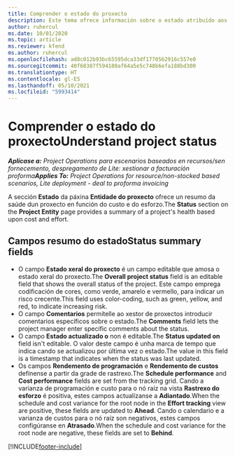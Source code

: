 ```yaml
---
title: Comprender o estado do proxecto
description: Este tema ofrece información sobre o estado atribuído aos proxectos en Dynamics 365 Project Operations.
author: ruhercul
ms.date: 10/01/2020
ms.topic: article
ms.reviewer: kfend
ms.author: ruhercul
ms.openlocfilehash: ad8c012b93bc65595dca33df1770562916c557e0
ms.sourcegitcommit: 40f68387f594180af64a5e5c748b6efa188bd300
ms.translationtype: HT
ms.contentlocale: gl-ES
ms.lasthandoff: 05/10/2021
ms.locfileid: "5993414"
---
```

# <a name="understand-project-status"></a><span data-ttu-id="ab2a4-103">Comprender o estado do proxecto</span><span class="sxs-lookup"><span data-stu-id="ab2a4-103">Understand project status</span></span>

<span data-ttu-id="ab2a4-104">_**Aplícase a:** Project Operations para escenarios baseados en recursos/sen fornecemento, despregamento de Lite: xestionar a facturación proforma_</span><span class="sxs-lookup"><span data-stu-id="ab2a4-104">_**Applies To:** Project Operations for resource/non-stocked based scenarios, Lite deployment - deal to proforma invoicing_</span></span>


<span data-ttu-id="ab2a4-105">A sección **Estado** da páxina **Entidade do proxecto** ofrece un resumo da saúde dun proxecto en función do custo e do esforzo.</span><span class="sxs-lookup"><span data-stu-id="ab2a4-105">The **Status** section on the **Project Entity** page provides a summary of a project's health based upon cost and effort.</span></span>


## <a name="status-summary-fields"></a><span data-ttu-id="ab2a4-106">Campos resumo do estado</span><span class="sxs-lookup"><span data-stu-id="ab2a4-106">Status summary fields</span></span>

- <span data-ttu-id="ab2a4-107">O campo **Estado xeral do proxecto** é un campo editable que amosa o estado xeral do proxecto.</span><span class="sxs-lookup"><span data-stu-id="ab2a4-107">The **Overall project status** field is an editable field that shows the overall status of the project.</span></span> <span data-ttu-id="ab2a4-108">Este campo emprega codificación de cores, como verde, amarelo e vermello, para indicar un risco crecente.</span><span class="sxs-lookup"><span data-stu-id="ab2a4-108">This field uses color-coding, such as green, yellow, and red, to indicate increasing risk.</span></span> 
- <span data-ttu-id="ab2a4-109">O campo **Comentarios** permítelle ao xestor de proxectos introducir comentarios específicos sobre o estado.</span><span class="sxs-lookup"><span data-stu-id="ab2a4-109">The **Comments** field lets the project manager enter specific comments about the status.</span></span> 
- <span data-ttu-id="ab2a4-110">O campo **Estado actualizado o** non é editable.</span><span class="sxs-lookup"><span data-stu-id="ab2a4-110">The **Status updated on** field isn't editable.</span></span> <span data-ttu-id="ab2a4-111">O valor deste campo é unha marca de tempo que indica cando se actualizou por última vez o estado.</span><span class="sxs-lookup"><span data-stu-id="ab2a4-111">The value in this field is a timestamp that indicates when the status was last updated.</span></span>
- <span data-ttu-id="ab2a4-112">Os campos **Rendemento de programación** e **Rendemento de custos** defínense a partir da grade de rastrexo.</span><span class="sxs-lookup"><span data-stu-id="ab2a4-112">The **Schedule performance** and **Cost performance** fields are set from the tracking grid.</span></span> <span data-ttu-id="ab2a4-113">Cando a varianza de programación e custo para o nó raíz na vista **Rastrexo do esforzo** é positiva, estes campos actualízanse a **Adiantado**.</span><span class="sxs-lookup"><span data-stu-id="ab2a4-113">When the schedule and cost variance for the root node in the **Effort tracking** view are positive, these fields are updated to **Ahead**.</span></span> <span data-ttu-id="ab2a4-114">Cando o calendario e a varianza de custos para o nó raíz son negativos, estes campos configúranse en **Atrasado**.</span><span class="sxs-lookup"><span data-stu-id="ab2a4-114">When the schedule and cost variance for the root node are negative, these fields are set to **Behind**.</span></span>


[!INCLUDE[footer-include](../includes/footer-banner.md)]
